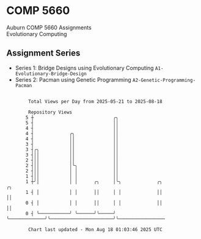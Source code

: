 # COMP 5660
Auburn COMP 5660 Assignments  
Evolutionary Computing

## Assignment Series
- Series 1: Bridge Designs using Evolutionary Computing `A1-Evolutionary-Bridge-Design`
- Series 2: Pacman using Genetic Programming `A2-Genetic-Programming-Pacman`

```

        Total Views per Day from 2025-05-21 to 2025-08-18

        Repository Views
       5 ┼                             ╭╮
       5 ┤                             ││
       4 ┤                             ││
       4 ┤             ╭╮              ││
       4 ┤             ││              ││
       3 ┤             ││              ││
       3 ┤╭╮           ││              ││
       3 ┤││           ││              ││
       2 ┤││           ││              ││
       2 ┤││           │╰╮             ││
       2 ┤││           │ │             ││
       1 ┤││           │ │             ││
       1 ┼╯│           │ │      ╭╮     │╰╮             ╭╮                       ╭╮
       1 ┤ │           │ │      ││     │ │             ││                       ││
       0 ┤ │           │ │      ││     │ │             ││                       ││
       0 ┤ ╰───────────╯ ╰──────╯╰─────╯ ╰─────────────╯╰───────────────────────╯╰─────────────────

        Chart last updated - Mon Aug 18 01:03:46 2025 UTC
        
```
